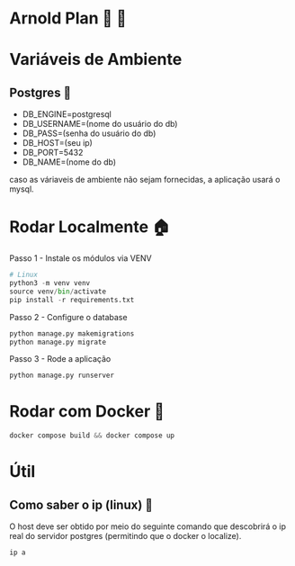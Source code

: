 # Arnold Plan 💪 🔱

# Variáveis de Ambiente
## Postgres 🐘
- DB_ENGINE=postgresql
- DB_USERNAME=(nome do usuário do db)
- DB_PASS=(senha do usuário do db)
- DB_HOST=(seu ip)
- DB_PORT=5432
- DB_NAME=(nome do db)

caso as váriaveis de ambiente não sejam fornecidas, a aplicação
usará o mysql.

# Rodar Localmente 🏠

Passo 1 - Instale os módulos via VENV

```python
# Linux
python3 -m venv venv
source venv/bin/activate
pip install -r requirements.txt
```

Passo 2 - Configure o database

```python
python manage.py makemigrations
python manage.py migrate
```

Passo 3 - Rode a aplicação

```python
python manage.py runserver
```

# Rodar com Docker 🐋
```python
docker compose build && docker compose up
```

# Útil 
## Como saber o ip (linux) 🐧

O host deve ser obtido por meio do seguinte comando que descobrirá o ip real
do servidor postgres (permitindo que o docker o localize).
```bash
ip a 
```
